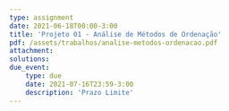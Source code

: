 ```yaml
---
type: assignment
date: 2021-06-18T00:00-3:00
title: 'Projeto 01 - Análise de Métodos de Ordenação'
pdf: /assets/trabalhos/analise-metodos-ordenacao.pdf
attachment: 
solutions: 
due_event: 
    type: due
    date: 2021-07-16T23:59-3:00
    description: 'Prazo Limite'
---
```

